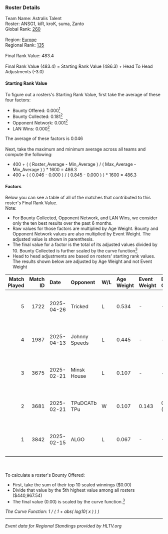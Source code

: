 ### Roster Details<br />
Team Name: Astralis Talent<br />
Roster: ANSG1, kiR, kroK, suma, Zanto<br />
Global Rank: [260](../../standings_global_2025_08_04.md)<br />
<br />
Region: [Europe]( ../../standings_europe_2025_08_04.md)<br />
Regional Rank: [135]( ../../standings_europe_2025_08_04.md)<br />
<br />
Final Rank Value:  483.4<br />
<br />
Final Rank Value (483.4) = Starting Rank Value (486.3) + Head To Head Adjustments (-3.0)<br />

#### Starting Rank Value<br />
To figure out a rosters's Starting Rank Value, first take the average of these four factors:<br />
- Bounty Offered: 0.000[<sup>1</sup>](#table2)
- Bounty Collected: 0.181[<sup>2</sup>](#table1)
- Opponent Network: 0.001[<sup>2</sup>](#table1)
- LAN Wins: 0.000[<sup>2</sup>](#table1)

The average of these factors is 0.046<br />
<br />
Next, take the maximum and minimum average across all teams and compute the following:<br />
- 400 + ( ( Roster_Average - Min_Average ) / ( Max_Average - Min_Average ) ) * 1600 = 486.3
- 400 + ( ( 0.046 - 0.000 ) / ( 0.845 - 0.000 ) ) * 1600 = 486.3


#### Factors<br />
Below you can see a table of all of the matches that contributed to this roster's Final Rank Value.<br />
Note:<br />

- For Bounty Collected, Opponent Network, and LAN Wins, we consider only the ten best results over the past 6 months.
- Raw values for those factors are multiplied by Age Weight. Bounty and Opponent Network values are also multiplied by Event Weight. The adjusted value is shown in parenthesis.
- The final value for a factor is the total of its adjusted values divided by 10. Bounty Collected is further scaled by the curve function[<sup>3</sup>](#curveFunction)
- Head to head adjustments are based on rosters' starting rank values. The results shown below are adjusted by Age Weight and not Event Weight
<span id="table1"></span><br />


| Match Played | Match ID | Date       | Opponent      | W/L | Age Weight | Event Weight | Bounty Collected | Opponent Network | LAN Wins  | H2H Adj. | Roster                        |
| -: | -: | :- | :- | :- | :- | :- | :- | :- | :- | -: | :- |
|            5 |     1722 | 2025-04-26 | Tricked       | L   | 0.534      | -            | -                | -                | -         |    -1.43 | ANSG1, kiR, kroK, suma, Zanto |
|            4 |     1987 | 2025-04-13 | Johnny Speeds | L   | 0.445      | -            | -                | -                | -         |    -1.09 | ANSG1, kiR, kroK, suma, Zanto |
|            3 |     3675 | 2025-02-21 | Minsk House   | L   | 0.107      | -            | -                | -                | -         |    -2.09 | ANSG1, kiR, kroK, suma, Zanto |
|            2 |     3681 | 2025-02-21 | TPuDCATb TPu  | W   | 0.107      | 0.143        | 0.019 (0.000)    | 0.983 (0.015)    | 0 (0.000) |     2.92 | ANSG1, kiR, kroK, suma, Zanto |
|            1 |     3842 | 2025-02-15 | ALGO          | L   | 0.067      | -            | -                | -                | -         |    -1.30 | ANSG1, kiR, kroK, suma, Zanto |

<br />
<span id="table2"></span><br />
To calculate a roster's Bounty Offered:<br />

- First, take the sum of their top 10 scaled winnings ($0.00)
- Divide that value by the 5th highest value among all rosters ($440,967.54)
- The final value (0.00) is scaled by the curve function.[<sup>3</sup>](#curveFunction)

<span id="curveFunction"></span>_The Curve Function: 1 / ( 1 + abs( log10( x ) ) )_<br />

---
_Event data for Regional Standings provided by HLTV.org_<br />
